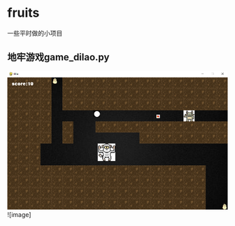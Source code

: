 # fruits
一些平时做的小项目
## 地牢游戏game_dilao.py
![image](https://github.com/will-haveacat/fruits/blob/main/%E5%9C%B0%E7%89%A2%E6%B8%B8%E6%88%8F%E7%95%8C%E9%9D%A2.png)![image]
